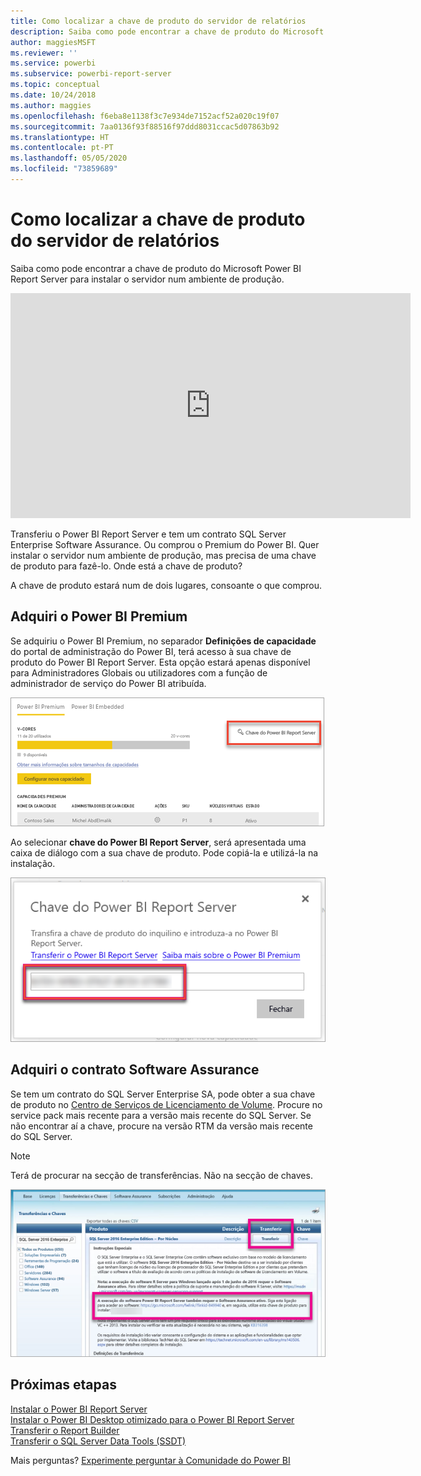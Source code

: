 ```yaml
---
title: Como localizar a chave de produto do servidor de relatórios
description: Saiba como pode encontrar a chave de produto do Microsoft Power BI Report Server para instalar o servidor num ambiente de produção.
author: maggiesMSFT
ms.reviewer: ''
ms.service: powerbi
ms.subservice: powerbi-report-server
ms.topic: conceptual
ms.date: 10/24/2018
ms.author: maggies
ms.openlocfilehash: f6eba8e1138f3c7e934de7152acf52a020c19f07
ms.sourcegitcommit: 7aa0136f93f88516f97ddd8031ccac5d07863b92
ms.translationtype: HT
ms.contentlocale: pt-PT
ms.lasthandoff: 05/05/2020
ms.locfileid: "73859689"
---
```

# <a name="how-to-find-your-report-server-product-key"></a>Como localizar a chave de produto do servidor de relatórios
Saiba como pode encontrar a chave de produto do Microsoft Power BI Report Server para instalar o servidor num ambiente de produção.

<iframe width="640" height="360" src="https://www.youtube.com/embed/6CQnf-NGtpU?rel=0&amp;showinfo=0" frameborder="0" allowfullscreen></iframe>

Transferiu o Power BI Report Server e tem um contrato SQL Server Enterprise Software Assurance. Ou comprou o Premium do Power BI. Quer instalar o servidor num ambiente de produção, mas precisa de uma chave de produto para fazê-lo. Onde está a chave de produto? 

A chave de produto estará num de dois lugares, consoante o que comprou.

## <a name="purchased-power-bi-premium"></a>Adquiri o Power BI Premium
Se adquiriu o Power BI Premium, no separador **Definições de capacidade** do portal de administração do Power BI, terá acesso à sua chave de produto do Power BI Report Server. Esta opção estará apenas disponível para Administradores Globais ou utilizadores com a função de administrador de serviço do Power BI atribuída.

![Chave do Power BI Report Server nas definições Premium](media/find-product-key/pbirs-product-key.png)

Ao selecionar **chave do Power BI Report Server**, será apresentada uma caixa de diálogo com a sua chave de produto. Pode copiá-la e utilizá-la na instalação.

![Chave de produto do Power BI Report Server](media/find-product-key/pbirs-product-key-dialog.png)

## <a name="purchased-software-assurance-agreement"></a>Adquiri o contrato Software Assurance
Se tem um contrato do SQL Server Enterprise SA, pode obter a sua chave de produto no [Centro de Serviços de Licenciamento de Volume](https://www.microsoft.com/Licensing/servicecenter/). Procure no service pack mais recente para a versão mais recente do SQL Server. Se não encontrar aí a chave, procure na versão RTM da versão mais recente do SQL Server.

> [!NOTE]
> Terá de procurar na secção de transferências. Não na secção de chaves.
> 
> 

![](media/find-product-key/vlsc-download.png "Volume Licensing Service Center")

## <a name="next-steps"></a>Próximas etapas
[Instalar o Power BI Report Server](install-report-server.md)  
[Instalar o Power BI Desktop otimizado para o Power BI Report Server](install-powerbi-desktop.md)  
[Transferir o Report Builder](https://www.microsoft.com/download/details.aspx?id=53613)  
[Transferir o SQL Server Data Tools (SSDT)](https://go.microsoft.com/fwlink/?LinkID=616714)

Mais perguntas? [Experimente perguntar à Comunidade do Power BI](https://community.powerbi.com/)

